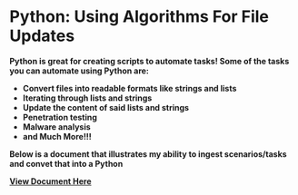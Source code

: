 <h1>Python: Using Algorithms For File Updates</h1>

<b>Python is great for creating scripts to automate tasks! Some of the tasks you can automate using Python are:

- Convert files into readable formats like strings and lists
- Iterating through lists and strings
- Update the content of said lists and strings
- Penetration testing
- Malware analysis
- and Much More!!!

Below is a document that illustrates my ability to ingest scenarios/tasks and convet that into a Python 
</b>

<b>[View Document Here](https://docs.google.com/document/d/1oM-hhkvCIINZ7Exmu9ndhNDx6MJg1I-MEdneyrGZMhM/edit?usp=sharing&resourcekey=0-CdbBWJiHo5eNxJEinDlENQ)</b>

<br />


<!--
 ```diff
- text in red
+ text in green
! text in orange
# text in gray
@@ text in purple (and bold)@@
```
--!>
